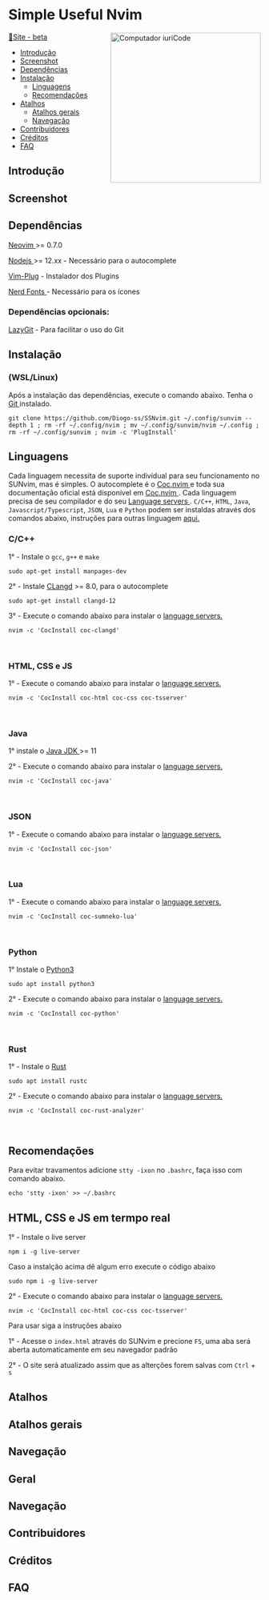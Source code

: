 # Simple Useful Nvim

<img src="https://github.com/Diogo-ss/SUNvim/blob/main/screenshot/20220625_000531.png" min-width="200px" max-width="200px" width="300px" align="right" alt="Computador iuriCode">

<a href="https://sunvim.netlify.app/" target="_blank"> 🚀Site - beta</a>

- [Introdução](#introdução)
- [Screenshot](#screenshot)
- [Dependências](#dependências)
- [Instalação](#instalação)
  - [Linguagens](#linguagens)
  - [Recomendações](#recomendações)
- [Atalhos](#atalhos)
  - [Atalhos gerais](#atalhos-gerais)
  - [Navegação](#navegação)
- [Contribuidores](#contribuidores)
- [Créditos](#créditos)
- [FAQ](#faq)

## Introdução

## Screenshot

## Dependências
<a href="https://neovim.io/" target="_blank"> Neovim </a> >= 0.7.0<p>
<a href="https://nodejs.org" target="_blank"> Nodejs </a> >= 12.xx - Necessário para o autocomplete <p>
<a href="https://github.com/junegunn/vim-plug" target="_blank"> Vim-Plug</a> - Instalador dos Plugins <p>
<a href="https://www.nerdfonts.com/" target="_blank"> Nerd Fonts </a> - Necessário para os ícones <p>
  
### Dependências opcionais:
<a href="https://github.com/jesseduffield/lazygit" target="_blank"> LazyGit</a> - Para facilitar o uso do Git<p>

## Instalação 
### (WSL/Linux)
Após a instalação das dependências, execute o comando abaixo. Tenha o <a href="https://git-scm.com/" target="_blank"> Git </a> instalado.<p>
```shell
git clone https://github.com/Diogo-ss/SSNvim.git ~/.config/sunvim --depth 1 ; rm -rf ~/.config/nvim ; mv ~/.config/sunvim/nvim ~/.config ; rm -rf ~/.config/sunvim ; nvim -c 'PlugInstall'
```
## Linguagens
Cada linguagem necessita de suporte indivídual para seu funcionamento no SUNvim, mas é simples. O autocomplete é o <a href="https://github.com/neoclide/coc.nvim" target="_blank"> Coc.nvim </a> e toda sua documentação oficial está disponível em <a href="https://github.com/neoclide/coc.nvim" target="_blank"> Coc.nvim </a>. Cada linguagem precisa de seu compilador e do seu <a href="https://github.com/neoclide/coc.nvim/wiki/Language-servers#supported-features" target="_blank"> Language servers </a>. ```C/C++```, ```HTML```, ```Java```, ```Javascript/Typescript```, ```JSON```, ```Lua``` e ```Python``` podem ser instaldas através dos comandos abaixo, instruções para outras linguagem <a href="" target="_blank"> aqui.</a><p>

### C/C++
1° - Instale o ```gcc```, ```g++``` e ```make```

``` shell
sudo apt-get install manpages-dev
```
2° - Instale <a href="https://clangd.llvm.org/installation.html" target="_blank"> CLangd</a> >= 8.0, para o autocomplete
``` shell
sudo apt-get install clangd-12
```
3° - Execute o comando abaixo para instalar o <a href="https://github.com/neoclide/coc.nvim/wiki/Language-servers#supported-features" target="_blank"> language servers.</a>
``` shell
nvim -c 'CocInstall coc-clangd'
```
<br />
  
### HTML, CSS e JS
1° - Execute o comando abaixo para instalar o <a href="https://github.com/neoclide/coc.nvim/wiki/Language-servers#supported-features" target="_blank"> language servers.</a>
``` shell
nvim -c 'CocInstall coc-html coc-css coc-tsserver'
```
<br />

### Java
1° instale o <a href="https://www.oracle.com/java/technologies/downloads/" target="_blank"> Java JDK </a >>= 11<p>
2° - Execute o comando abaixo para instalar o <a href="https://github.com/neoclide/coc.nvim/wiki/Language-servers#supported-features" target="_blank"> language servers.</a>
``` shell
nvim -c 'CocInstall coc-java'
```
<br />
  
### JSON
1° - Execute o comando abaixo para instalar o <a href="https://github.com/neoclide/coc.nvim/wiki/Language-servers#supported-features" target="_blank"> language servers.</a>
``` shell
nvim -c 'CocInstall coc-json'
```
<br />

### Lua
1° - Execute o comando abaixo para instalar o <a href="https://github.com/neoclide/coc.nvim/wiki/Language-servers#supported-features" target="_blank"> language servers.</a>
``` shell
nvim -c 'CocInstall coc-sumneko-lua'
```
<br />

### Python
1° Instale o <a href="https://www.python.org/downloads/" target="_blank"> Python3 </a>
``` shell
sudo apt install python3
```
2° - Execute o comando abaixo para instalar o <a href="https://github.com/neoclide/coc.nvim/wiki/Language-servers#supported-features" target="_blank"> language servers.</a>
``` shell
nvim -c 'CocInstall coc-python'
```
<br />
 
### Rust
1° - Instale o <a href="https://www.rust-lang.org" target="_blank"> Rust</a>
``` shell
sudo apt install rustc
```
2° - Execute o comando abaixo para instalar o <a href="https://github.com/neoclide/coc.nvim/wiki/Language-servers#supported-features" target="_blank"> language servers.</a>
``` shell
nvim -c 'CocInstall coc-rust-analyzer'
```
<br />

## Recomendações
Para evitar travamentos adicione `stty -ixon` no `.bashrc`, faça isso com  comando abaixo.
``` shell
echo 'stty -ixon' >> ~/.bashrc
```
## HTML, CSS e JS em termpo real
1° - Instale o live server
``` shell
npm i -g live-server
```
Caso a instalção acima dê algum erro execute o código abaixo
``` shell
sudo npm i -g live-server
```

2° - Execute o comando abaixo para instalar o <a href="https://github.com/neoclide/coc.nvim/wiki/Language-servers#supported-features" target="_blank"> language servers.</a>
``` shell
nvim -c 'CocInstall coc-html coc-css coc-tsserver'
```
Para usar siga a instruções abaixo <p>
1° - Acesse o `index.html` através do SUNvim e precione `F5`, uma aba será aberta automaticamente em seu navegador padrão <p>
2° - O site será atualizado assim que as alterções forem salvas com `Ctrl` + `s`
<br />


## Atalhos
## Atalhos gerais
## Navegação
## Geral

## Navegação

## Contribuidores

## Créditos

## FAQ
